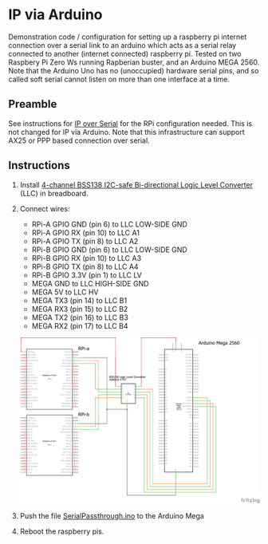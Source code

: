 # IP via Arduino

Demonstration code / configuration for setting up a raspberry pi internet connection over a serial link to an arduino which acts as a serial relay connected to another (internet connected) raspberry pi. Tested on two Raspbery Pi Zero Ws running Rapberian buster, and an Arduino MEGA 2560. Note that the Arduino Uno has no (unoccupied) hardware serial pins, and so called soft serial cannot listen on more than one interface at a time. 

## Preamble
See instructions for [IP over Serial](../ipoverserial/README.md) for the RPi configuration needed. This is not changed for IP via Arduino. Note that this infrastructure can support AX25 or PPP based connection over serial. 

## Instructions
1. Install [4-channel BSS138 I2C-safe Bi-directional Logic Level Converter](https://www.adafruit.com/product/757) (LLC) in breadboard. 
1. Connect wires:
   * RPi-A GPIO GND (pin 6) to LLC LOW-SIDE GND 
   * RPi-A GPIO RX (pin 10) to LLC A1
   * RPi-A GPIO TX (pin 8) to LLC A2
   * RPi-B GPIO GND (pin 6) to LLC LOW-SIDE GND 
   * RPi-B GPIO RX (pin 10) to LLC A3
   * RPi-B GPIO TX (pin 8) to LLC A4
   * RPi-B GPIO 3.3V (pin 1) to LLC LV
   * MEGA GND to LLC HIGH-SIDE GND
   * MEGA 5V to LLC HV
   * MEGA TX3 (pin 14) to LLC B1
   * MEGA RX3 (pin 15) to LLC B2
   * MEGA TX2 (pin 16) to LLC B3
   * MEGA RX2 (pin 17) to LLC B4
   
   <A href="ipviaarduino_schem.png"><img src="ipviaarduino_schem.png" width=700></A>
   
1. Push the file [SerialPassthrough.ino](SerialPassthrough.ino) to the Arduino Mega
1. Reboot the raspberry pis. 
   
   
